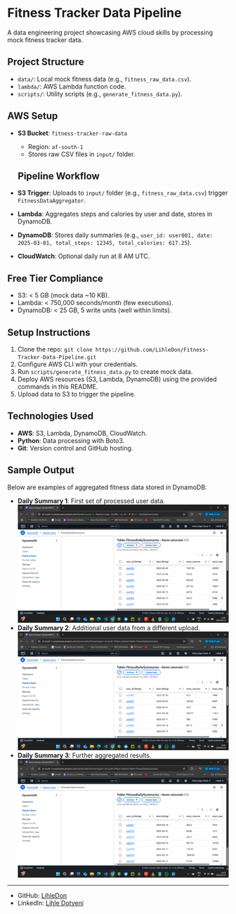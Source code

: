 # Fitness Tracker Data Pipeline

A data engineering project showcasing AWS cloud skills by processing mock fitness tracker data.

## Project Structure
- `data/`: Local mock fitness data (e.g., `fitness_raw_data.csv`).
- `lambda/`: AWS Lambda function code.
- `scripts/`: Utility scripts (e.g., `generate_fitness_data.py`).

## AWS Setup
- **S3 Bucket**: `fitness-tracker-raw-data`
  - Region: `af-south-1`
  - Stores raw CSV files in `input/` folder.

  ## Pipeline Workflow
- **S3 Trigger**: Uploads to `input/` folder (e.g., `fitness_raw_data.csv`) trigger `FitnessDataAggregator`.
- **Lambda**: Aggregates steps and calories by user and date, stores in DynamoDB.
- **DynamoDB**: Stores daily summaries (e.g., `user_id: user001, date: 2025-03-01, total_steps: 12345, total_calories: 617.25`).
- **CloudWatch**: Optional daily run at 8 AM UTC.

## Free Tier Compliance
- S3: < 5 GB (mock data ~10 KB).
- Lambda: < 750,000 seconds/month (few executions).
- DynamoDB: < 25 GB, 5 write units (well within limits).

## Setup Instructions
1. Clone the repo: `git clone https://github.com/LihleDon/Fitness-Tracker-Data-Pipeline.git`
2. Configure AWS CLI with your credentials.
3. Run `scripts/generate_fitness_data.py` to create mock data.
4. Deploy AWS resources (S3, Lambda, DynamoDB) using the provided commands in this README.
5. Upload data to S3 to trigger the pipeline.

## Technologies Used
- **AWS**: S3, Lambda, DynamoDB, CloudWatch.
- **Python**: Data processing with Boto3.
- **Git**: Version control and GitHub hosting.

## Sample Output
Below are examples of aggregated fitness data stored in DynamoDB:

- **Daily Summary 1**: First set of processed user data.
  ![DynamoDB Sample 1](images/dynamodb_sample.png)
- **Daily Summary 2**: Additional user data from a different upload.
  ![DynamoDB Sample 2](images/dynamodb_sample2.png)
- **Daily Summary 3**: Further aggregated results.
  ![DynamoDB Sample 3](images/dynamodb_sample3.png)

---
- GitHub: [LihleDon](https://github.com/LihleDon)
- LinkedIn: [Lihle Dotyeni](https://www.linkedin.com/in/lihle-dotyeni-28297126b)
